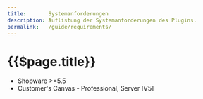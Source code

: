 ```yaml
---
title:       Systemanforderungen
description: Auflistung der Systemanforderungen des Plugins.
permalink:   /guide/requirements/
---
```


{{$page.title}}
================================================================================

- Shopware >=5.5
- Customer's Canvas - Professional, Server [V5]
